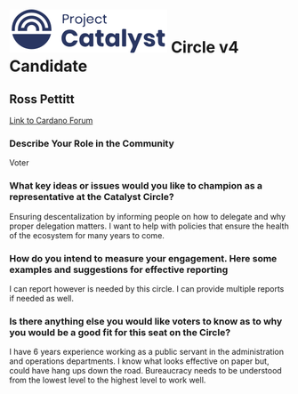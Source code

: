 # ![Project Catalyst](../assets/catalyst.svg) Circle v4 Candidate #

## Ross Pettitt ##

[Link to Cardano Forum](https://forum.cardano.org/t/ross-pettitt-platform-statement/109192)

### Describe Your Role in the Community ###

Voter

### What key ideas or issues would you like to champion as a representative at the Catalyst Circle? ###

Ensuring descentalization by informing people on how to delegate and why proper delegation matters. I want to help with policies that ensure the health of the ecosystem for many years to come.

### How do you intend to measure your engagement. Here some examples and suggestions for effective reporting ###

I can report however is needed by this circle. I can provide multiple reports if needed as well.

### Is there anything else you would like voters to know as to why you would be a good fit for this seat on the Circle? ###

I have 6 years experience working as a public servant in the administration and operations departments. I know what looks effective on paper but, could have hang ups down the road. Bureaucracy needs to be understood from the lowest level to the highest level to work well.